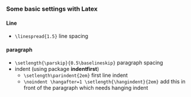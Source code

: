 ### Some basic settings with Latex

#### Line
- `\linespread{1.5}`  line spacing 

#### paragraph 
- `\setlength{\parskip}{0.5\baselineskip}`  paragraph spacing
- indent (using package **indentfirst**)
   - `\setlength\parindent{2em}`  first line indent
   - `\noindent \hangafter=1 \setlength{\hangindent}{2em}`
     add this in front of the paragraph which needs hanging indent
